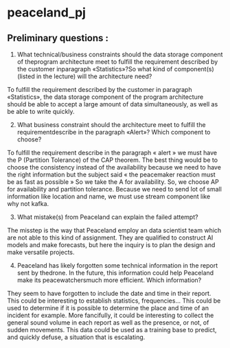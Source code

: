 # peaceland_pj

## Preliminary questions :

1) What technical/business constraints should the data storage component of theprogram architecture meet to fulfill the requirement described by the customer inparagraph «Statistics»?So what kind of component(s) (listed in the lecture) will the architecture need?

To fulfill the requirement described by the customer in paragraph «Statistics», the data storage component of the program architecture should be able to accept a large amount of data simultaneously, as well as be able to write quickly.


2) What business constraint should the architecture meet to fulfill the requirementdescribe in the paragraph «Alert»? Which component to choose?

To fulfill the requirement describe in the paragraph « alert » we must have the P (Partition Tolerance) of the CAP theorem. The best thing would be to choose the consistency instead of the availability because we need to have the right information but the subject said « the peacemaker reaction must be as fast as possible » So we take the A for availability. So, we choose AP for availability and partition tolerance.
Because we need to send lot of small information like location and name, we must use stream component like why not kafka.

3) What mistake(s) from Peaceland can explain the failed attempt?

The misstep is the way that Peaceland employ an data scientist team which are not able to this kind of assignment. They are qualified to construct AI models and make forecasts, but here the inquiry is to plan the design and make versatile projects.

4) Peaceland has likely forgotten some technical information in the report sent by thedrone. In the future, this information could help Peaceland make its peacewatchersmuch more efficient. Which information?

  They seem to have forgotten to include the date and time in their report. This could be interesting to establish statistics, frequencies... This could be used to determine if it is possible to determine the place and time of an incident for example.
More fancifully, it could be interesting to collect the general sound volume in each report as well as the presence, or not, of sudden movements. This data could be used as a training base to predict, and quickly defuse, a situation that is escalating.
